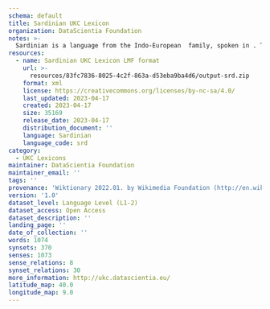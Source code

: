 ```yaml
---
schema: default
title: Sardinian UKC Lexicon
organization: DataScientia Foundation
notes: >-
  Sardinian is a language from the Indo-European  family, spoken in . The UKC Lexicon of Sardinian is represented as a lexico-semantic network. It consists of words, word senses, synsets, as well as sense-level and synset-level relationships.
resources:
  - name: Sardinian UKC Lexicon LMF format
    url: >-
      resources/83fc7836-8025-4c2f-863a-d53eba9ba4d6/output-srd.zip
    format: xml
    license: https://creativecommons.org/licenses/by-nc-sa/4.0/
    last_updated: 2023-04-17
    created: 2023-04-17
    size: 35169
    release_date: 2023-04-17
    distribution_document: ''
    language: Sardinian
    language_code: srd
category:
  - UKC Lexicons
maintainer: DataScientia Foundation
maintainer_email: ''
tags: ''
provenance: 'Wiktionary 2022.01. by Wikimedia Foundation (http://en.wiktionary.org); CogNet 2.1 by Khuyagbaatar Batsuren, National University of Mongolia (http://cognet.ukc.disi.unitn.it); KinDiv: Kinship Diversity 1.0 by Temuulen Khishigsuren (http://ukc.disi.unitn.it/index.php/kinship/); MorphyNet 2.0 by Gábor Bella and Khuyagbaatar Batsuren (http://ukc.disi.unitn.it/index.php/morphynet/); Princeton WordNet 2.1 by Princeton University (https://wordnet.princeton.edu)'
version: '1.0'
dataset_level: Language Level (L1-2)
dataset_access: Open Access
dataset_description: ''
landing_page: ''
date_of_collection: ''
words: 1074
synsets: 370
senses: 1073
sense_relations: 8
synset_relations: 30
more_information: http://ukc.datascientia.eu/
latitude_map: 40.0
longitude_map: 9.0
---
```

